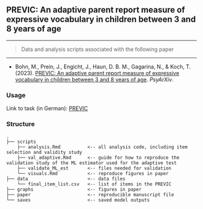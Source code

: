 ## PREVIC: An adaptive parent report measure of expressive vocabulary in children between 3 and 8 years of age

------------------------------------------------------------------------

> Data and analysis scripts associated with the following paper

------------------------------------------------------------------------

-   Bohn, M., Prein, J., Engicht, J., Haun, D. B. M., Gagarina, N., & Koch, T. (2023). [PREVIC: An adaptive parent report measure of expressive vocabulary in children between 3 and 8 years of age](https://psyarxiv.com/4z86w). *PsyArXiv*.

### Usage

Link to task (in German): [PREVIC](https://ccp-odc.eva.mpg.de/previc-demo/)

### Structure

```         
.
├── scripts
    ├── analysis.Rmd          <-- all analysis code, including item selection and validity study
    ├── val_adaptive.Rmd      <-- guide for how to reproduce the validation study of the ML estimator used for the adaptive test
    ├── validate_ML_est       <-- files needed for validation
    └── visuals.Rmd           <-- reproduce figures in paper
├── data                      <-- data files
    └── final_item_list.csv   <-- list of items in the PREVIC
├── graphs                    <-- figures in paper
├── paper                     <-- reproducible manuscript file
└── saves                     <-- saved model outputs
```
